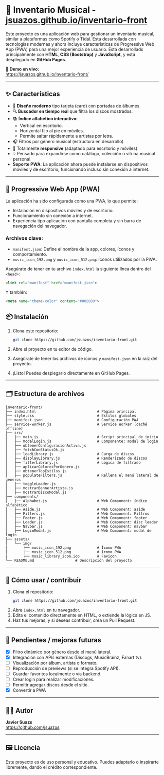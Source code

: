 
# 🎵 Inventario Musical - [jsuazos.github.io/inventario-front](https://jsuazos.github.io/inventario-front)

Este proyecto es una aplicación web para gestionar un inventario musical, similar a plataformas como Spotify o Tidal. Está desarrollada con tecnologías modernas y ahora incluye características de Progressive Web App (PWA) para una mejor experiencia de usuario.
Está desarrollado principalmente con **HTML**, **CSS (Bootstrap)** y **JavaScript**, y está desplegado en **GitHub Pages**.

🔗 **Demo en vivo:**  
https://jsuazos.github.io/inventario-front/

---

## ✨ Características

- 🎨 **Diseño moderno** tipo tarjeta (card) con portadas de álbumes.
- 🔍 **Buscador en tiempo real** que filtra los discos mostrados.
- 📚 **Índice alfabético interactivo**:
  - Vertical en escritorio.
  - Horizontal fijo al pie en móviles.
  - Permite saltar rápidamente a artistas por letra.
- 🎧 Filtros por género musical (estructura en desarrollo).
- 📱 Totalmente **responsive** (adaptado para escritorio y móviles).
- 💡 Pensado para expandirse como catálogo, colección o vitrina musical personal.
- **Soporte PWA**: La aplicación ahora puede instalarse en dispositivos móviles y de escritorio, funcionando incluso sin conexión a internet.

---

## 📱 Progressive Web App (PWA)

La aplicación ha sido configurada como una PWA, lo que permite:

- Instalación en dispositivos móviles y de escritorio.
- Funcionamiento sin conexión a internet.
- Experiencia tipo aplicación con pantalla completa y sin barra de navegación del navegador.


### Archivos clave:

- `manifest.json`: Define el nombre de la app, colores, íconos y comportamiento.
- `music_icon_192.png` y `music_icon_512.png`: Íconos utilizados por la PWA.

Asegúrate de tener en tu archivo `index.html` la siguiente línea dentro del `<head>`:

```html
<link rel="manifest" href="manifest.json">
```

Y también:

```html
<meta name="theme-color" content="#000000">
```

## 📦 Instalación

1. Clona este repositorio:
   ```bash
   git clone https://github.com/jsuazos/inventario-front.git
   ```

2. Abre el proyecto en tu editor de código.

3. Asegúrate de tener los archivos de íconos y `manifest.json` en la raíz del proyecto.

4. ¡Listo! Puedes desplegarlo directamente en GitHub Pages.


---

## 🗂️ Estructura de archivos

```
inventario-front/
├── index.html                            # Página principal
├── style.css                             # Estilos globales
├── manifest.json                         # Configuración PWA
├── service-worker.js                     # Service Worker (caché offline)
├── src/
│   ├── main.js                           # Script principal de inicio
│   ├── modalLogin.js                     # Componente: modal de login
│   ├── obtenerConfiguracionActiva.js
│   ├── fetchConStatusOk.js
│   ├── loadLibrary.js                    # Carga de discos
│   ├── displayLibrary.js                 # Renderizado de discos
│   ├── filterLibrary.js                  # Lógica de filtrado
│   ├── aplicarColoresPorGenero.js
│   ├── obtenerTopEstilos.js
│   ├── populateFilters.js                # Rellena el menú lateral de géneros
│   ├── toggleLoader.js
│   ├── mostrarBannerArtista.js
│   ├── mostrarDiscoModal.js
├── components/
│   ├── Alphabet.js                       # Web Component: índice alfabético
│   ├── Aside.js                          # Web Component: aside
│   ├── Filters.js                        # Web Component: Filtros
│   ├── Footer.js                         # Web Component: footer
│   ├── Loader.js                         # Web Component: disc loader
│   ├── Navbar.js                         # Web Component: navbar
│   ├── LoginModal.js                     # Web Component: modal de login
├── assets/
│   └── img/
|       ├── music_icon_192.png            # Ícono PWA
|       ├── music_icon_512.png            # Ícono PWA
|       ├── music_library_icon.ico        # Favicon
└── README.md                   # Descripción del proyecto
```

---

## 🚀 Cómo usar / contribuir

1. Clona el repositorio:
   ```bash
   git clone https://github.com/jsuazos/inventario-front.git
   ```
2. Abre `index.html` en tu navegador.
3. Edita el contenido directamente en HTML, o extiende la lógica en JS.
4. Haz tus mejoras, y si deseas contribuir, crea un Pull Request.

---

## 📌 Pendientes / mejoras futuras

- [x] Filtro dinámico por género desde el menú lateral.
- [x] Integración con APIs externas (Discogs, MusicBrainz, Fanart.tv).
- [ ] Visualización por álbum, artista o formato.
- [ ] Reproducción de previews (si se integra Spotify API).
- [ ] Guardar favoritos localmente o vía backend.
- [ ] Crear login para realizar modificaciones.
- [ ] Permitir agregar discos desde el sitio.
- [x] Convertir a PWA

---

## 🧑‍💻 Autor

**Javier Suazo**  
https://github.com/jsuazos

---

## 🖼️ Licencia

Este proyecto es de uso personal y educativo. Puedes adaptarlo o inspirarte libremente, dando el crédito correspondiente.
